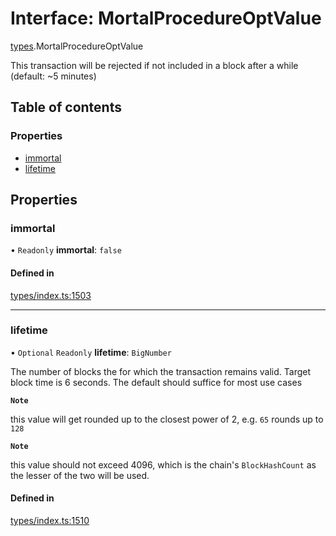 # Interface: MortalProcedureOptValue

[types](../wiki/types).MortalProcedureOptValue

This transaction will be rejected if not included in a block after a while (default: ~5 minutes)

## Table of contents

### Properties

- [immortal](../wiki/types.MortalProcedureOptValue#immortal)
- [lifetime](../wiki/types.MortalProcedureOptValue#lifetime)

## Properties

### immortal

• `Readonly` **immortal**: ``false``

#### Defined in

[types/index.ts:1503](https://github.com/PolymeshAssociation/polymesh-sdk/blob/95e180d2/src/types/index.ts#L1503)

___

### lifetime

• `Optional` `Readonly` **lifetime**: `BigNumber`

The number of blocks the for which the transaction remains valid. Target block time is 6 seconds. The default should suffice for most use cases

**`Note`**

 this value will get rounded up to the closest power of 2, e.g. `65` rounds up to `128`

**`Note`**

 this value should not exceed 4096, which is the chain's `BlockHashCount` as the lesser of the two will be used.

#### Defined in

[types/index.ts:1510](https://github.com/PolymeshAssociation/polymesh-sdk/blob/95e180d2/src/types/index.ts#L1510)
